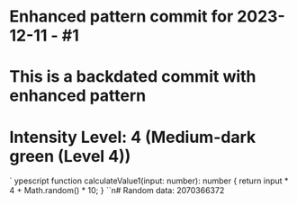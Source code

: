 ﻿# Enhanced pattern commit for 2023-12-11 - #1
# This is a backdated commit with enhanced pattern
# Intensity Level: 4 (Medium-dark green (Level 4))
`	ypescript
function calculateValue1(input: number): number {
    return input * 4 + Math.random() * 10;
}
``n# Random data: 2070366372

